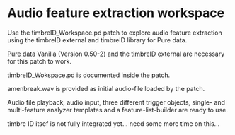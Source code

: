 # Audio feature extraction workspace

Use the timbreID_Workspace.pd patch to explore audio feature extraction using
the timbreID external and timbreID library for Pure data.

[Pure data](http://puredata.info/downloads/pure-data) Vanilla (Version 0.50-2) and the [timbreID](https://github.com/wbrent/timbreID) external are necessary for this patch to work.

timbreID_Wokspace.pd is documented inside the patch.

amenbreak.wav is provided as initial audio-file loaded by the patch.

Audio file playback, audio input, three different trigger objects, single- and multi-feature analyzer templates
and a feature-list-builder are ready to use.

timbre ID itsef is not fully integrated yet... need some more time on this...

